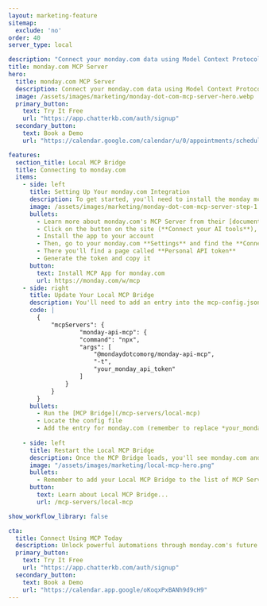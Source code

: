 ```yaml
---
layout: marketing-feature
sitemap:
  exclude: 'no'
order: 40
server_type: local

description: "Connect your monday.com data using Model Context Protocol."
title: monday.com MCP Server
hero:
  title: monday.com MCP Server
  description: Connect your monday.com data using Model Context Protocol.
  image: /assets/images/marketing/monday-dot-com-mcp-server-hero.webp
  primary_button:
    text: Try It Free
    url: "https://app.chatterkb.com/auth/signup"
  secondary_button:
    text: Book a Demo
    url: "https://calendar.google.com/calendar/u/0/appointments/schedules/AcZssZ0oYQ10osj27ugUfwOrSoV893uJ-kWPhIKNBhII5bTlwc3j6HdkEunH29TciGeOttFjfxqEn92O"

features:
  section_title: Local MCP Bridge
  title: Connecting to monday.com
  items:
    - side: left
      title: Setting Up Your monday.com Integration
      description: To get started, you'll need to install the monday mcp app from the monday.com Marketplace.
      image: /assets/images/marketing/monday-dot-com-mcp-server-step-1.webp # Placeholder image
      bullets:
        - Learn more about monday.com's MCP Server from their [documentation](https://monday.com/w/mcp)
        - Click on the button on the site (**Connect your AI tools**), which will take you to the **monday.com Marketplace**
        - Install the app to your account
        - Then, go to your monday.com **Settings** and find the **Connections** menu
        - There you'll find a page called **Personal API token**
        - Generate the token and copy it
      button:
        text: Install MCP App for monday.com
        url: https://monday.com/w/mcp
    - side: right
      title: Update Your Local MCP Bridge
      description: You'll need to add an entry into the mcp-config.json file.
      code: |
        {
            "mcpServers": {
                    "monday-api-mcp": {
                    "command": "npx",
                    "args": [
                        "@mondaydotcomorg/monday-api-mcp",
                        "-t",
                        "your_monday_api_token"
                    ]
                }
            }
        }
      bullets:
        - Run the [MCP Bridge](/mcp-servers/local-mcp)
        - Locate the config file
        - Add the entry for monday.com (remember to replace *your_monday_api_token* with the **Personal API token** from the previous step)
      
    - side: left
      title: Restart the Local MCP Bridge
      description: Once the MCP Bridge loads, you'll see monday.com and its tools listed in the window.
      image: "/assets/images/marketing/local-mcp-hero.png"
      bullets:
        - Remember to add your Local MCP Bridge to the list of MCP Servers in your knowledge base.
      button:
        text: Learn about Local MCP Bridge...
        url: /mcp-servers/local-mcp

show_workflow_library: false

cta:
  title: Connect Using MCP Today
  description: Unlock powerful automations through monday.com's future MCP integration.
  primary_button:
    text: Try It Free
    url: "https://app.chatterkb.com/auth/signup"
  secondary_button:
    text: Book a Demo
    url: "https://calendar.app.google/oKoqxPxBANh9d9cH9"
---
```


